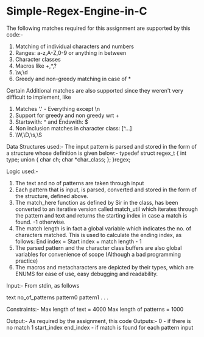 # Simple-Regex-Engine-in-C

The following matches required for this assignment are supported by this code:-
1. Matching of individual characters and numbers
2. Ranges: a-z,A-Z,0-9 or anything in between
3. Character classes
4. Macros like +,*,?
5. \w,\d
6. Greedy and non-greedy matching in case of *

Certain Additional matches are also supported since they weren't very difficult to implement, like
1. Matches '.' - Everything except \n
2. Support for greedy and non greedy wrt +
3. Startswith: ^ and Endswith: $
4. Non inclusion matches in character class: [^...]
5. \W,\D,\s,\S

Data Structures used:-
The input pattern is parsed and stored in the form of a structure whose definition is given below:-
typedef struct regex_t
{
  int type;
  union
  {
    char ch;
    char *char_class;
  };
}regex;

Logic used:-
1. The text and no of patterns are taken through input
2. Each pattern that is input, is parsed, converted and stored in the form of the structure, defined above.
3. The match_here function as defined by Sir in the class, has been converted to an iterative version called match_util which iterates through the pattern and text and returns the starting index in case a match is found. -1 otherwise.
4. The match length is in fact a global variable which indicates the no. of characters matched. This is used to calculate the ending index, as follows:
  End index = Start index + match length - 1
5. The parsed pattern and the character class buffers are also global variables for convenience of scope (Although a bad programming practice)
6. The macros and metacharacters are depicted by their types, which are ENUMS for ease of use, easy debugging and readability.

Input:-
From stdin, as follows

text
no_of_patterns
pattern0
pattern1
.
.
.

Constraints:-
Max length of text = 4000
Max length of patterns = 1000

Output:-
As required by the assignment, this code Outputs:-
   0 - if there is no match
   1 start_index end_index - if match is found
for each pattern input
